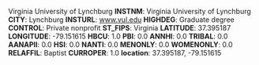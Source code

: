 
Virginia University of Lynchburg
**INSTNM**: Virginia University of Lynchburg 
**CITY**: Lynchburg 
**INSTURL**: www.vul.edu 
**HIGHDEG**: Graduate degree 
**CONTROL**: Private nonprofit 
**ST_FIPS**: Virginia 
**LATITUDE**: 37.395187 
**LONGITUDE**: -79.151615 
**HBCU**: 1.0 
**PBI**: 0.0 
**ANNHI**: 0.0 
**TRIBAL**: 0.0 
**AANAPII**: 0.0 
**HSI**: 0.0 
**NANTI**: 0.0 
**MENONLY**: 0.0 
**WOMENONLY**: 0.0 
**RELAFFIL**: Baptist 
**CURROPER**: 1.0 
**location**: 37.395187, -79.151615 